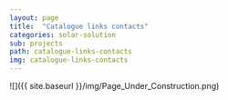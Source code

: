 ```yaml
---
layout: page
title:  "Catalogue links contacts"
categories: solar-solution
sub: projects
path: catalogue-links-contacts
img: catalogue-links-contacts
---
```


![]({{ site.baseurl }}/img/Page_Under_Construction.png)